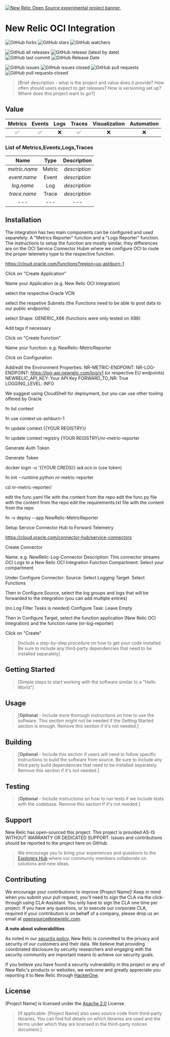 <a href="https://opensource.newrelic.com/oss-category/#new-relic-experimental"><picture><source media="(prefers-color-scheme: dark)" srcset="https://github.com/newrelic/opensource-website/raw/main/src/images/categories/dark/Experimental.png"><source media="(prefers-color-scheme: light)" srcset="https://github.com/newrelic/opensource-website/raw/main/src/images/categories/Experimental.png"><img alt="New Relic Open Source experimental project banner." src="https://github.com/newrelic/opensource-website/raw/main/src/images/categories/Experimental.png"></picture></a>

# New Relic OCI Integration
![GitHub forks](https://img.shields.io/github/forks/newrelic-experimental/newrelic-experimental-FIT-template?style=social)
![GitHub stars](https://img.shields.io/github/stars/newrelic-experimental/newrelic-experimental-FIT-template?style=social)
![GitHub watchers](https://img.shields.io/github/watchers/newrelic-experimental/newrelic-experimental-FIT-template?style=social)

![GitHub all releases](https://img.shields.io/github/downloads/newrelic-experimental/newrelic-experimental-FIT-template/total)
![GitHub release (latest by date)](https://img.shields.io/github/v/release/newrelic-experimental/newrelic-experimental-FIT-template)
![GitHub last commit](https://img.shields.io/github/last-commit/newrelic-experimental/newrelic-experimental-FIT-template)
![GitHub Release Date](https://img.shields.io/github/release-date/newrelic-experimental/newrelic-experimental-FIT-template)


![GitHub issues](https://img.shields.io/github/issues/newrelic-experimental/newrelic-experimental-FIT-template)
![GitHub issues closed](https://img.shields.io/github/issues-closed/newrelic-experimental/newrelic-experimental-FIT-template)
![GitHub pull requests](https://img.shields.io/github/issues-pr/newrelic-experimental/newrelic-experimental-FIT-template)
![GitHub pull requests closed](https://img.shields.io/github/issues-pr-closed/newrelic-experimental/newrelic-experimental-FIT-template)


>[Brief description - what is the project and value does it provide? How often should users expect to get releases? How is versioning set up? Where does this project want to go?]

## Value

|Metrics | Events | Logs | Traces | Visualization | Automation |
|:-:|:-:|:-:|:-:|:-:|:-:|
|:white_check_mark:|:white_check_mark:|:x:|:white_check_mark:|:x:|:x:|

### List of Metrics,Events,Logs,Traces
|Name | Type | Description |
|:-:|:-:|:-:|
|*metric.name* | Metric| *description*|
|*event.name* | Event|  *description*|
|*log.name* | Log|  *description*|
|*trace.name*| Trace| *description*
|---|---|---|

## Installation

The integration has two main components can be configured and used separetely: A "Metrics Reporter" function and a "Logs Reporter" function. The instructions to setup the function are mostly similar, they differences are on the OCI Service Connector Hubm where we configure OCI to route the proper telemetry type to the respective function.

https://cloud.oracle.com/functions?region=us-ashburn-1



Click on "Create Application"

Name your Application (e.g. New Relic OCI Integration)

select the respective Oracle VCN

select the respetive Subnets 
(the Functions need to be able to post data to our public endpoints)

select Shape: GENERIC_X86 (functions were only tested on X86)

Add tags if necessary

Click on "Create Function"

Name your function: e.g. NewRelic-MetricReporter

Click on Configuration

Add/edit the Environment Properties: 
NR-METRIC-ENDPOINT: <ADD TO FUNCTION>
NR-LOG-ENDPOINT: https://log-api.newrelic.com/log/v1 (or respective EU endpoints)
NEWRELIC_API_KEY: Your API Key
FORWARD_TO_NR: True
LOGGING_LEVEL: INFO


We suggest using CloudShell for deployment, but you can use other tooling offered by Oracle

fn list context

fn use context us-ashburn-1

fn update context {{YOUR REGISTRY}}

fn update context registry {YOUR REGISTRY}/nr-metric-reporter

Generate Auth Token

Generate Token

docker login -u '{{YOUR CREDS}} iad.ocir.io (use token)

fn init --runtime python nr-metric-reporter

cd nr-metric-reporter/

edit the func.yaml file with the content from the repo
edit the func.py file with the content from the repo
edit the requirements.txt file with the content from the repo

fn -v deploy --app NewRelic-MetricReporter


Setup Service Connector Hub to Forward Telemetry

https://cloud.oracle.com/connector-hub/service-connectors

Create Connector

Name: e.g. NewRelic-Log-Connector
Description: This connector streams OCI Logs to a New Relic OCI Integration Function
Compartment: Select your compartment

Under Configure Connector:
Source: Select Logging
Target: Select Functions

Then in Configure Source, select the log groups and logs that will be forwarded to the integration (you can add multiple entries)

(no Log Filter Tasks is needed)
Configure Task: Leave Empty

Then in Configure Target, select the function application (New Relic OCI Integration) and the function name (nr-log-reporter)

Click on "Create"

> [Include a step-by-step procedure on how to get your code installed. Be sure to include any third-party dependencies that need to be installed separately]

## Getting Started

>[Simple steps to start working with the software similar to a "Hello World"]

## Usage

>[**Optional** - Include more thorough instructions on how to use the software. This section might not be needed if the Getting Started section is enough. Remove this section if it's not needed.]

## Building

>[**Optional** - Include this section if users will need to follow specific instructions to build the software from source. Be sure to include any third party build dependencies that need to be installed separately. Remove this section if it's not needed.]

## Testing

>[**Optional** - Include instructions on how to run tests if we include tests with the codebase. Remove this section if it's not needed.]

## Support

New Relic has open-sourced this project. This project is provided AS-IS WITHOUT WARRANTY OR DEDICATED SUPPORT. Issues and contributions should be reported to the project here on GitHub.

>We encourage you to bring your experiences and questions to the [Explorers Hub](https://discuss.newrelic.com) where our community members collaborate on solutions and new ideas.


## Contributing

We encourage your contributions to improve [Project Name]! Keep in mind when you submit your pull request, you'll need to sign the CLA via the click-through using CLA-Assistant. You only have to sign the CLA one time per project. If you have any questions, or to execute our corporate CLA, required if your contribution is on behalf of a company, please drop us an email at opensource@newrelic.com.

**A note about vulnerabilities**

As noted in our [security policy](../../security/policy), New Relic is committed to the privacy and security of our customers and their data. We believe that providing coordinated disclosure by security researchers and engaging with the security community are important means to achieve our security goals.

If you believe you have found a security vulnerability in this project or any of New Relic's products or websites, we welcome and greatly appreciate you reporting it to New Relic through [HackerOne](https://hackerone.com/newrelic).

## License

[Project Name] is licensed under the [Apache 2.0](http://apache.org/licenses/LICENSE-2.0.txt) License.

>[If applicable: [Project Name] also uses source code from third-party libraries. You can find full details on which libraries are used and the terms under which they are licensed in the third-party notices document.]
